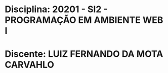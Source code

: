 # Disciplina: 20201 - SI2 - PROGRAMAÇÃO EM AMBIENTE WEB I
# Discente: LUIZ FERNANDO DA MOTA CARVAHLO

